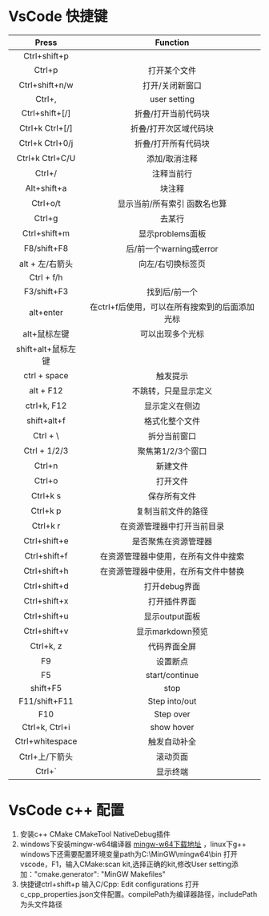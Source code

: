 # VsCode 快捷键
| Press | Function |
| :---: | :---: |
| Ctrl+shift+p | |
| Ctrl+p | 打开某个文件 |
| Ctrl+shift+n/w | 打开/关闭新窗口 |
| Ctrl+, | user setting |
| Ctrl+shift+[/] | 折叠/打开当前代码块 |
| Ctrl+k Ctrl+[/] | 折叠/打开次区域代码块 |
| Ctrl+k Ctrl+0/j | 折叠/打开所有代码块 |
| Ctrl+k Ctrl+C/U | 添加/取消注释 |
| Ctrl+/ | 注释当前行 |
| Alt+shift+a | 块注释 |
| Ctrl+o/t | 显示当前/所有索引 函数名也算 |
| Ctrl+g | 去某行 |
| Ctrl+shift+m | 显示problems面板 |
| F8/shift+F8 | 后/前一个warning或error |
| alt + 左/右箭头 | 向左/右切换标签页 |
| Ctrl + f/h | |
| F3/shift+F3 | 找到后/前一个 |
| alt+enter | 在ctrl+f后使用，可以在所有搜索到的后面添加光标 |
| alt+鼠标左键 | 可以出现多个光标 |
| shift+alt+鼠标左键 |  |
| ctrl + space | 触发提示 |
| alt + F12 | 不跳转，只是显示定义 |
| ctrl+k, F12 | 显示定义在侧边 |
| shift+alt+f | 格式化整个文件 |
| Ctrl + \ | 拆分当前窗口 |
| Ctrl + 1/2/3 | 聚焦第1/2/3个窗口 |
| Ctrl+n | 新建文件 |
| Ctrl+o | 打开文件 |
| Ctrl+k s | 保存所有文件 |
| Ctrl+k p | 复制当前文件的路径 |
| Ctrl+k r | 在资源管理器中打开当前目录 |
| Ctrl+shift+e | 是否聚焦在资源管理器 |
| Ctrl+shift+f | 在资源管理器中使用，在所有文件中搜索 |
| Ctrl+shift+h | 在资源管理器中使用，在所有文件中替换 |
| Ctrl+shift+d | 打开debug界面 |
| Ctrl+shift+x | 打开插件界面 |
| Ctrl+shift+u | 显示output面板 |
| Ctrl+shift+v | 显示markdown预览 |
| Ctrl+k, z | 代码界面全屏 |
| F9 | 设置断点 |
| F5 | start/continue |
| shift+F5 | stop |
| F11/shift+F11 | Step into/out |
| F10 | Step over |
| Ctrl+k, Ctrl+i | show hover |
| Ctrl+whitespace | 触发自动补全 |
| Ctrl+上/下箭头 | 滚动页面 |
| Ctrl+` | 显示终端 |



# VsCode c++ 配置
1. 安装c++ CMake CMakeTool NativeDebug插件
2. windows下安装mingw-w64编译器 [mingw-w64下载地址](https://sourceforge.net/projects/mingw-w64/postdownload) ，linux下g++  
   windows下还需要配置环境变量path为C:\MinGW\mingw64\bin  打开vscode，F1，输入CMake:scan kit,选择正确的kit,修改User setting添加："cmake.generator": "MinGW Makefiles"
3. 快捷键ctrl+shift+p 输入C/Cpp: Edit configurations 打开c_cpp_properties.json文件配置。compilePath为编译器路径，includePath为头文件路径
